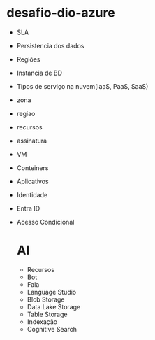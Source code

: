 # desafio-dio-azure
- SLA
- Persistencia dos dados
- Regiões
- Instancia de BD
- Tipos de serviço na nuvem(IaaS, PaaS, SaaS)
- zona
- regiao
- recursos
- assinatura
- VM
- Conteiners
- Aplicativos
- Identidade
- Entra ID
- Acesso Condicional

  # AI
  - Recursos
  - Bot
  - Fala
  - Language Studio
  - Blob Storage
  - Data Lake Storage
  - Table Storage
  - Indexação
  - Cognitive Search
